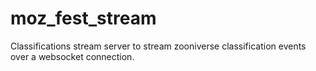 moz_fest_stream
===============

Classifications stream server to stream zooniverse classification events over a websocket connection.

